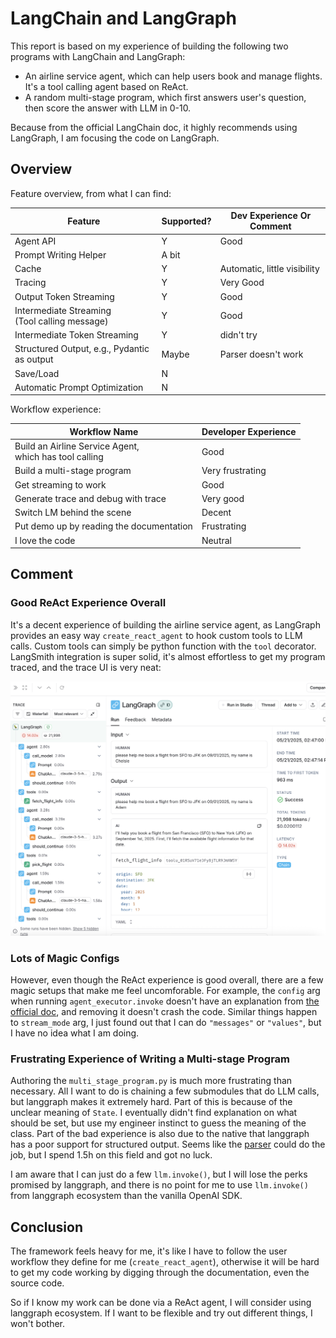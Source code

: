 # LangChain and LangGraph

This report is based on my experience of building the following two programs with LangChain and LangGraph:

- An airline service agent, which can help users book and manage flights. It's a tool calling agent based on ReAct.
- A random multi-stage program, which first answers user's question, then score the answer with LLM in 0-10.

Because from the official LangChain doc, it highly recommends using LangGraph, I am focusing the code on LangGraph.

## Overview

Feature overview, from what I can find:

| Feature                                          | Supported?           | Dev Experience Or Comment    |
|--------------------------------------------------|----------------------|------------------------------|
| Agent API                                        | Y                    | Good                         |
| Prompt Writing Helper                            | A bit                |                              |
| Cache                                            | Y                    | Automatic, little visibility |
| Tracing                                          | Y                    | Very Good                    |
| Output Token Streaming                           | Y                    | Good                         |
| Intermediate Streaming<br>(Tool calling message) | Y                    | Good                         |
| Intermediate Token Streaming                     | Y                    | didn't try                   |
| Structured Output, e.g., Pydantic as output      | Maybe                | Parser doesn't work          |
| Save/Load                                        | N                    |                              |
| Automatic Prompt Optimization                    | N                    |                              |

Workflow experience:

| Workflow Name                                             | Developer Experience |
|-----------------------------------------------------------|----------------------|
| Build an Airline Service Agent,<br>which has tool calling | Good                 |
| Build a multi-stage program                               | Very frustrating     |
| Get streaming to work                                     | Good                 |
| Generate trace and debug with trace                       | Very good            |
| Switch LM behind the scene                                | Decent               |
| Put demo up by reading the documentation                  | Frustrating          |
| I love the code                                           | Neutral              |


## Comment

### Good ReAct Experience Overall

It's a decent experience of building the airline service agent, as LangGraph provides
an easy way `create_react_agent` to hook custom tools to LLM calls. Custom tools can
simply be python function with the `tool` decorator. LangSmith integration is super
solid, it's almost effortless to get my program traced, and the trace UI is very neat:

![LangSmith Trace](./langsmith_trace.png)

### Lots of Magic Configs

However, even though the ReAct experience is good overall, there are a few magic setups
that make me feel uncomforable. For example, the `config` arg when running `agent_executor.invoke`
doesn't have an explanation from [the official doc](https://python.langchain.com/docs/tutorials/agents),
and removing it doesn't crash the code. Similar things happen to `stream_mode` arg, I just
found out that I can do `"messages"` or `"values"`, but I have no idea what I am doing.

### Frustrating Experience of Writing a Multi-stage Program

Authoring the `multi_stage_program.py` is much more frustrating than necessary. All I want to do
is chaining a few submodules that do LLM calls, but langgraph makes it extremely hard. Part of this
is because of the unclear meaning of `State`. I eventually didn't find explanation on what should be
set, but use my engineer instinct to guess the meaning of the class. Part of the bad experience is
also due to the native that langgraph has a poor support for structured output. Seems like the
[parser](https://python.langchain.com/docs/concepts/output_parsers/) could do the job, but I spend 1.5h
on this field and got no luck.

I am aware that I can just do a few `llm.invoke()`, but I will lose the perks promised by langgraph, and
there is no point for me to use `llm.invoke()` from langgraph ecosystem than the vanilla OpenAI SDK.

## Conclusion

The framework feels heavy for me, it's like I have to follow the user workflow they define for me (`create_react_agent`),
otherwise it will be hard to get my code working by digging through the documentation, even the source code.

So if I know my work can be done via a ReAct agent, I will consider using langgraph ecosystem. If I want to be flexible
and try out different things, I won't bother.
